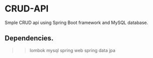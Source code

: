 # CRUD-API

Smple CRUD api using Spring Boot framework and MySQL database.

## Dependencies.
>> lombok
>> mysql
>> spring web
>> spring data jpa
